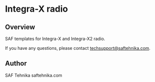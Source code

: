 # Integra-X radio

## Overview

SAF templates for Integra-X and Integra-X2 radio.

If you have any questions, please contact techsupport@saftehnika.com.

## Author

SAF Tehnika
saftehnika.com
